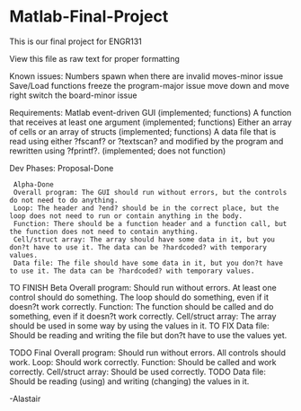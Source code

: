 Matlab-Final-Project
====================
This is our final project for ENGR131

View this file as raw text for proper formatting


Known issues:
Numbers spawn when there are invalid moves-minor issue
Save/Load functions freeze the program-major issue
move down and move right switch the board-minor issue

Requirements:
Matlab event-driven GUI (implemented; functions)
A function that receives at least one argument (implemented; functions)
Either an array of cells or an array of structs (implemented; functions)
A data file that is read using either ?fscanf? or ?textscan? and modified by the program and rewritten using ?fprintf?. (implemented; does not function)

Dev Phases:
     Proposal-Done

     Alpha-Done
     Overall program: The GUI should run without errors, but the controls do not need to do anything.
     Loop: The header and ?end? should be in the correct place, but the loop does not need to run or contain anything in the body.
     Function: There should be a function header and a function call, but the function does not need to contain anything.
     Cell/struct array: The array should have some data in it, but you don?t have to use it. The data can be ?hardcoded? with temporary values.
     Data file: The file should have some data in it, but you don?t have to use it. The data can be ?hardcoded? with temporary values.

TO FINISH     Beta
     Overall program: Should run without errors. At least one control should do something.
     The loop should do something, even if it doesn?t work correctly.
     Function: The function should be called and do something, even if it doesn?t work correctly.
     Cell/struct array: The array should be used in some way by using the values in it.
TO FIX     Data file: Should be reading and writing the file but don?t have to use the values yet.

TODO     Final
     Overall program: Should run without errors. All controls should work.
     Loop: Should work correctly.
     Function: Should be called and work correctly.
     Cell/struct array: Should be used correctly.
TODO     Data file: Should be reading (using) and writing (changing) the values in it.

-Alastair